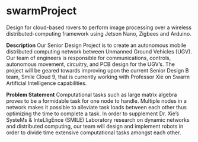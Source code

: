 # swarmProject
Design for cloud-based rovers to perform image processing over a wireless distributed-computing framework using Jetson Nano, Zigbees and Arduino.

**Description**
Our Senior Design Project is to create an autonomous mobile distributed computing network between Unmanned Ground Vehicles (UGV). Our team of engineers is responsible for communications, controls, autonomous movement, circuitry, and PCB design for the UGV’s. The project will be geared towards improving upon the current Senior Design B team, Smile Cloud 9, that is currently working with Professor Xie on Swarm Artificial Intelligence capabilities.

**Problem Statement**
Computational tasks such as large matrix algebra proves to be a formidable task for one node to handle. Multiple nodes in a network makes it possible to alleviate task loads between each other thus optimizing the time to complete a task. In order to supplement Dr. Xie’s SysteMs & InteLligEnce (SMILE) Laboratory research on dynamic networks and distributed computing, our team will design and implement robots in order to divide time extensive computational tasks amongst each other.
